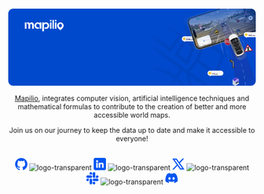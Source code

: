 <p align="center">
  <a href="https://mapilio.com/">
  <img width="900" src="https://github.com/mapilio/.github/blob/main/mapilio-banner.png"></a>
</p>

<div align="center">

[Mapilio](https://mapilio.com/), integrates computer vision, artificial intelligence techniques and mathematical formulas to contribute to the creation of better and more accessible world maps.

Join us on our journey to keep the data up to date and make it accessible to everyone!

<br>
<div align="center">
  <a href="https://github.com/mapilio" style="text-decoration:none;">
    <img src="https://github.com/mapilio/.github/blob/main/assets/social_logo/logo-github.png" width="5%" alt="github-logo" /></a>
  <img src="https://raw.githubusercontent.com/mapilio/mapilio-kit-v2/main/docs/assets/social_logo/logo-transparent.png" width="5%" alt="logo-transparent" />
  <a href="https://www.linkedin.com/company/mapilio/" style="text-decoration:none;">
    <img src="https://github.com/mapilio/.github/blob/main/assets/social_logo/logo-linkedin.png" width="5%" alt="linkedin-logo" /></a>
  <img src="https://raw.githubusercontent.com/mapilio/mapilio-kit-v2/main/docs/assets/social_logo/logo-transparent.png" width="5%" alt="logo-transparent" />
  <a href="https://twitter.com/mapiliocom" style="text-decoration:none;">
    <img src="https://github.com/mapilio/.github/blob/main/assets/social_logo/logo-x.png" width="5%" alt="logo-twitter" /></a>
  <img src="https://raw.githubusercontent.com/mapilio/mapilio-kit-v2/main/docs/assets/social_logo/logo-transparent.png" width="5%" alt="logo-transparent" />
  <a href="https://join.slack.com/t/mapilio/shared_invite/zt-21ocnbsok-Dlr49uKNErAAKMLzGHHvlw" style="text-decoration:none;">
    <img src="https://github.com/mapilio/.github/blob/main/assets/social_logo/logo-slack.png" width="5%" alt="linkedin-logo" /></a>
  <img src="https://raw.githubusercontent.com/mapilio/mapilio-kit-v2/main/docs/assets/social_logo/logo-transparent.png" width="5%" alt="logo-transparent" />
  <a href="https://discord.com/invite/St5z2sUZ7H" style="text-decoration:none;">
    <img src="https://github.com/mapilio/.github/blob/main/assets/social_logo/logo-discord.png" width="5%" alt="logo-discord" /></a>
</div>
